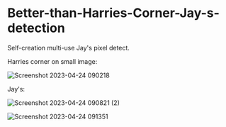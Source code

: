 # Better-than-Harries-Corner-Jay-s-detection
Self-creation multi-use Jay's pixel detect.


Harries corner on small image:

![Screenshot 2023-04-24 090218](https://user-images.githubusercontent.com/124453554/233893062-51abeb30-84e6-41e5-9d46-9b3c881c5c44.png)


Jay's:

![Screenshot 2023-04-24 090821 (2)](https://user-images.githubusercontent.com/124453554/233893266-2e20b24f-56c7-4dbb-b151-83f72fe5a2d5.png)

![Screenshot 2023-04-24 091351](https://user-images.githubusercontent.com/124453554/233894638-667131be-b631-46ee-8471-4de5cb285d28.png)


